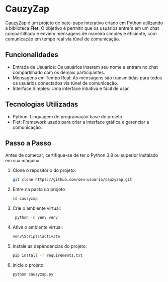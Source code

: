 # CauzyZap

CauzyZap é um projeto de bate-papo interativo criado em Python utilizando a biblioteca **Flet**. O objetivo é permitir que os usuários entrem em um chat compartilhado e enviem mensagens de maneira simples e eficiente, com comunicação em tempo real via túnel de comunicação.

## Funcionalidades

- Entrada de Usuários: Os usuários inserem seu nome e entram no chat compartilhado com os demais participantes.
- Mensagens em Tempo Real: As mensagens são transmitidas para todos os usuários conectados via túnel de comunicação.
- Interface Simples: Uma interface intuitiva e fácil de usar.

## Tecnologias Utilizadas

- Python: Linguagem de programação base do projeto.
- Flet: Framework usado para criar a interface gráfica e gerenciar a comunicação.

## Passo a Passo

Antes de começar, certifique-se de ter o Python 3.8 ou superior instalado em sua máquina.

1. Clone o repositório do projeto:
   ```bash
   git clone https://github.com/seu-usuario/cauzyzap.git

2. Entre na pasta do projeto 
   ```bash
   cd cauzyzap

3. Crie o ambiente virtual:
   ```bash
    python -m venv venv
   
4. Ative o ambiente virtual:
   ```bash
   venv\Scripts\activate

5. Instale as depêndencias do projeto:
   ```bash
   pip install -r requirements.txt

6. inicie o projeto
   ```bash
   python cauzyzap.py


